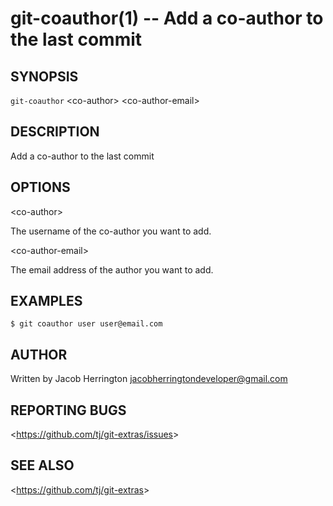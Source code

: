 git-coauthor(1) -- Add a co-author to the last commit
================================

## SYNOPSIS

`git-coauthor` &lt;co-author&gt; &lt;co-author-email&gt;

## DESCRIPTION

  Add a co-author to the last commit

## OPTIONS

  &lt;co-author&gt;

  The username of the co-author you want to add.

  &lt;co-author-email&gt;
  
  The email address of the author you want to add.

## EXAMPLES

    $ git coauthor user user@email.com

## AUTHOR

Written by Jacob Herrington <jacobherringtondeveloper@gmail.com>

## REPORTING BUGS

&lt;<https://github.com/tj/git-extras/issues>&gt;

## SEE ALSO

&lt;<https://github.com/tj/git-extras>&gt;
